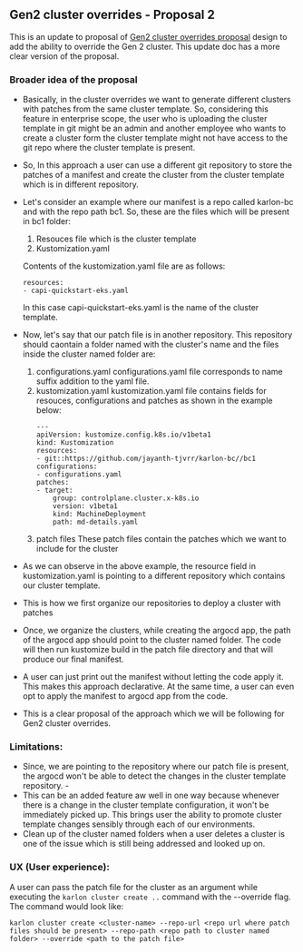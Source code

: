 ## Gen2 cluster overrides - Proposal 2
This is an update to proposal of [Gen2 cluster overrides proposal](gen2_overrides_proposal_1.md) design to add the ability to override the Gen 2 cluster. This update doc has a more clear version of the proposal.

### Broader idea of the proposal

- Basically, in the cluster overrides we want to generate different clusters with patches from the same cluster template. So, considering this feature in enterprise scope, the user who is uploading the cluster template in git might be an admin and another employee who wants to create a cluster form the cluster template might not have access to the git repo where the cluster template is present. 
- So, In this approach a user can use a different git repository to store the patches of a manifest and create the cluster from the cluster template which is in different repository.
- Let's consider an example where our manifest is a repo called karlon-bc and with the repo path bc1. So, these are the files which will be present in bc1 folder:
  1. Resouces file which is the cluster template
  2. Kustomization.yaml

    Contents of the kustomization.yaml file are as follows:

    ```
    resources:
    - capi-quickstart-eks.yaml
    ```

    In this case capi-quickstart-eks.yaml is the name of the cluster template.

- Now, let's say that our patch file is in another repository. This repository should caontain a folder named with the cluster's name and the files inside the cluster named folder are:
  
  1.  configurations.yaml
        configurations.yaml file corresponds to name suffix addition to the yaml file.
  2.  kustomization.yaml
        kustomization.yaml file contains fields for resouces, configurations and patches as shown in the example below:
        ```
        ---
        apiVersion: kustomize.config.k8s.io/v1beta1
        kind: Kustomization
        resources:
        - git::https://github.com/jayanth-tjvrr/karlon-bc//bc1
        configurations:
        - configurations.yaml
        patches:
        - target:
            group: controlplane.cluster.x-k8s.io
            version: v1beta1
            kind: MachineDeployment
            path: md-details.yaml

        ```
  3.  patch files
        These patch files contain the patches which we want to include for the cluster

- As we can observe in the above example, the resource field in kustomization.yaml is pointing to a different repository which contains our cluster template.

- This is how we first organize our repositories to deploy a cluster with patches
- Once, we organize the clusters, while creating the argocd app, the path of the argocd app should point to the cluster named folder. The code will then run kustomize build in the patch file directory and that will produce our final manifest.
- A user can just print out the manifest without letting the code apply it. This makes this approach declarative. At the same time, a user can even opt to apply the manifest to argocd app from the code.
- This is a clear proposal of the approach which we will be following for Gen2 cluster overrides.

### Limitations:

- Since, we are pointing to the repository where our patch file is present, the argocd won't be able to detect the changes in the cluster template repository. -
- This can be an added feature aw well in one way because whenever there is a change in the cluster template configuration, it won't be immediately picked up. This brings user the ability to promote cluster template changes sensibly through each of our environments.
- Clean up of the cluster named folders when a user deletes a cluster is one of the issue which is still being addressed and looked up on.

### UX (User experience):

A user can pass the patch file for the cluster as an argument while executing the `karlon cluster create ..` command with the --override flag. The command would look like:

`karlon cluster create <cluster-name> --repo-url <repo url where patch files should be present> --repo-path <repo path to cluster named folder> --override <path to the patch file>` 